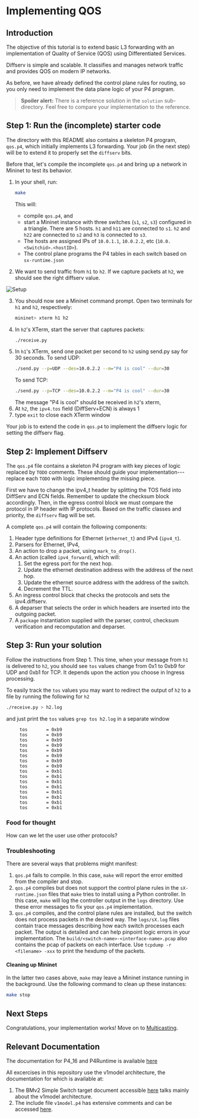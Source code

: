 # Implementing QOS

## Introduction

The objective of this tutorial is to extend basic L3 forwarding with
an implementation of Quality of Service (QOS) using Differentiated Services.

Diffserv is simple and scalable. It classifies and manages network traffic and provides QOS on modern IP networks.

As before, we have already defined the control plane rules for
routing, so you only need to implement the data plane logic of your P4
program.

> **Spoiler alert:** There is a reference solution in the `solution`
> sub-directory. Feel free to compare your implementation to the reference.

## Step 1: Run the (incomplete) starter code

The directory with this README also contains a skeleton P4 program,
`qos.p4`, which initially implements L3 forwarding. Your job (in the
next step) will be to extend it to properly set the `diffserv` bits.

Before that, let's compile the incomplete `qos.p4` and bring up a
network in Mininet to test its behavior.

1. In your shell, run:
   ```bash
   make
   ```
   This will:
   * compile `qos.p4`, and
   * start a Mininet instance with three switches (`s1`, `s2`, `s3`) configured
     in a triangle. There are 5 hosts. `h1` and `h11` are connected to `s1`.
     `h2` and `h22` are connected to `s2` and `h3` is connected to `s3`.
   * The hosts are assigned IPs of `10.0.1.1`, `10.0.2.2`, etc
     (`10.0.<Switchid>.<hostID>`).
   * The control plane programs the P4 tables in each switch based on
     `sx-runtime.json`

2. We want to send traffic from `h1` to `h2`. If we
capture packets at `h2`, we should see the right diffserv value.

![Setup](setup.png)

3. You should now see a Mininet command prompt. Open two terminals
for `h1` and `h2`, respectively:
   ```bash
   mininet> xterm h1 h2
   ```
4. In `h2`'s XTerm, start the server that captures packets:
   ```bash
   ./receive.py
   ```
5. In `h1`'s XTerm, send one packet per second to `h2` using send.py
say for 30 seconds.
   To send UDP:
   ```bash
   ./send.py --p=UDP --des=10.0.2.2 --m="P4 is cool" --dur=30
   ```
   To send TCP:
   ```bash
   ./send.py --p=TCP --des=10.0.2.2 --m="P4 is cool" --dur=30
   ```
   The message "P4 is cool" should be received in `h2`'s xterm,
6. At `h2`, the `ipv4.tos` field (DiffServ+ECN) is always 1
7. type `exit` to close each XTerm window

Your job is to extend the code in `qos.p4` to implement the diffserv logic
for setting the diffserv flag.

## Step 2: Implement Diffserv

The `qos.p4` file contains a skeleton P4 program with key pieces of
logic replaced by `TODO` comments.  These should guide your
implementation---replace each `TODO` with logic implementing the
missing piece.

First we have to change the ipv4_t header by splitting the TOS field
into DiffServ and ECN fields.  Remember to update the checksum block
accordingly.  Then, in the egress control block we must compare the
protocol in IP header with IP protocols. Based on the traffic classes
and priority, the `diffserv` flag will be set.

A complete `qos.p4` will contain the following components:

1. Header type definitions for Ethernet (`ethernet_t`) and IPv4 (`ipv4_t`).
2. Parsers for Ethernet, IPv4,
3. An action to drop a packet, using `mark_to_drop()`.
4. An action (called `ipv4_forward`), which will:
	1. Set the egress port for the next hop.
	2. Update the ethernet destination address with the address of
           the next hop.
	3. Update the ethernet source address with the address of the switch.
	4. Decrement the TTL.
5. An ingress control block that checks the protocols and sets the ipv4.diffserv.
6. A deparser that selects the order in which headers are inserted into the outgoing
   packet.
7. A `package` instantiation supplied with the parser, control,
  checksum verification and recomputation and deparser.

## Step 3: Run your solution

Follow the instructions from Step 1. This time, when your message from
`h1` is delivered to `h2`, you should see `tos` values change from 0x1
to  0xb9 for UDP and 0xb1 for TCP. It depends upon the action you choose
in Ingress processing.

To easily track the `tos` values you may want to redirect the output
of `h2` to a file by running the following for `h2`
   ```bash
   ./receive.py > h2.log
   ```
and just print the `tos` values `grep tos h2.log` in a separate window
```
     tos       = 0xb9
     tos       = 0xb9
     tos       = 0xb9
     tos       = 0xb9
     tos       = 0xb9
     tos       = 0xb9
     tos       = 0xb9
     tos       = 0xb9
     tos       = 0xb1
     tos       = 0xb1
     tos       = 0xb1
     tos       = 0xb1
     tos       = 0xb1
     tos       = 0xb1
     tos       = 0xb1
     tos       = 0xb1

```

### Food for thought

How can we let the user use other protocols?

### Troubleshooting

There are several ways that problems might manifest:

1. `qos.p4` fails to compile.  In this case, `make` will report the
   error emitted from the compiler and stop.
2. `qos.p4` compiles but does not support the control plane rules in
   the `sX-runtime.json` files that `make` tries to install using
   a Python controller. In this case, `make` will log the controller output
   in the `logs` directory. Use these error messages to fix your `qos.p4`
   implementation.
3. `qos.p4` compiles, and the control plane rules are installed, but
   the switch does not process packets in the desired way.  The
   `logs/sX.log` files contain trace messages
   describing how each switch processes each packet.  The output is
   detailed and can help pinpoint logic errors in your implementation.
   The `build/<switch-name>-<interface-name>.pcap` also contains the
   pcap of packets on each interface. Use `tcpdump -r <filename> -xxx`
   to print the hexdump of the packets.

#### Cleaning up Mininet

In the latter two cases above, `make` may leave a Mininet instance
running in the background.  Use the following command to clean up
these instances:

```bash
make stop
```

## Next Steps

Congratulations, your implementation works! Move on to [Multicasting](../multicast).


## Relevant Documentation

The documentation for P4_16 and P4Runtime is available [here](https://p4.org/specs/)

All excercises in this repository use the v1model architecture, the documentation for which is available at:
1. The BMv2 Simple Switch target document accessible [here](https://github.com/p4lang/behavioral-model/blob/master/docs/simple_switch.md) talks mainly about the v1model architecture.
2. The include file `v1model.p4` has extensive comments and can be accessed [here](https://github.com/p4lang/p4c/blob/master/p4include/v1model.p4).